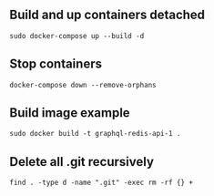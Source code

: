 ## Build and up containers detached
```
sudo docker-compose up --build -d
```

## Stop containers
```
docker-compose down --remove-orphans
```

## Build image example
```
sudo docker build -t graphql-redis-api-1 .
```

## Delete all .git recursively
```
find . -type d -name ".git" -exec rm -rf {} +
```